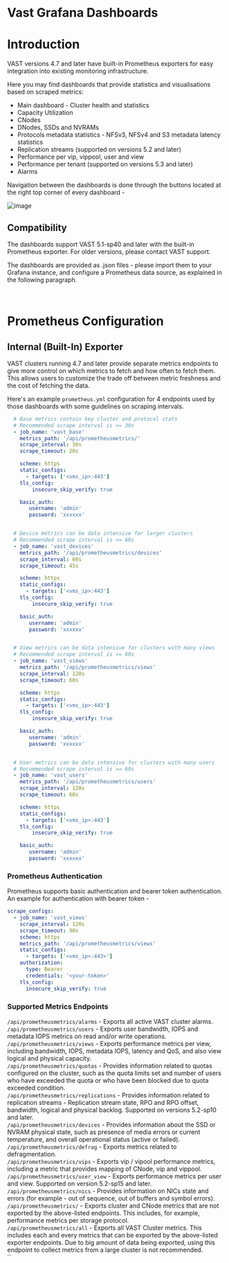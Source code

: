# Vast Grafana Dashboards

# Introduction
VAST versions 4.7 and later have built-in Prometheus exporters for easy integration into existing monitoring infrastructure.

Here you may find dashboards that provide statistics and visualisations based on scraped metrics: 

* Main dashboard - Cluster health and statistics
* Capacity Utilization 
* CNodes
* DNodes, SSDs and NVRAMs
* Protocols metadata statistics - NFSv3, NFSv4 and S3 metadata latency statistics
* Replication streams (supported on versions 5.2 and later)
* Performance per vip, vippool, user and view
* Performance per tenant (supported on versions 5.3 and later)
* Alarms

Navigation between the dashboards is done through the buttons located at the right top corner of every dashboard -

![image](https://github.com/user-attachments/assets/24359e57-a056-4f91-a737-bcbde60f9f59)


## Compatibility
The dashboards support VAST 5.1-sp40 and later with the built-in Prometheus exporter. For older versions, please contact VAST support.

The dashboards are provided as .json files - please import them to your Grafana instance, and configure a Prometheus data source, as explained in the following paragraph.

<br>

# Prometheus Configuration
## Internal (Built-In) Exporter
VAST clusters running 4.7 and later provide separate metrics endpoints to give more control on which metrics to fetch and how often to fetch them. This allows users to customize the trade off between metric freshness and the cost of fetching the data.

Here's an example `prometheus.yml` configuration for 4 endpoints used by those dashboards with some guidelines on scraping intervals.

```yaml
  # Base metrics contain key cluster and protocol stats
  # Recommended scrape interval is >= 30s
  - job_name: 'vast_base'
    metrics_path: '/api/prometheusmetrics/'
    scrape_interval: 30s
    scrape_timeout: 20s

    scheme: https
    static_configs:
      - targets: ['<vms_ip>:443']
    tls_config:
        insecure_skip_verify: true

    basic_auth:
       username: 'admin'
       password: 'xxxxxx'


  # Device metrics can be data intensive for larger clusters
  # Recommended scrape interval is >= 60s
  - job_name: 'vast_devices'
    metrics_path: '/api/prometheusmetrics/devices'
    scrape_interval: 60s
    scrape_timeout: 45s

    scheme: https
    static_configs:
      - targets: ['<vms_ip>:443']
    tls_config:
        insecure_skip_verify: true

    basic_auth:
       username: 'admin'
       password: 'xxxxxx'


  # View metrics can be data intensive for clusters with many views
  # Recommended scrape interval is >= 60s
  - job_name: 'vast_views'
    metrics_path: '/api/prometheusmetrics/views'
    scrape_interval: 120s
    scrape_timeout: 60s

    scheme: https
    static_configs:
      - targets: ['<vms_ip>:443']
    tls_config:
        insecure_skip_verify: true

    basic_auth:
       username: 'admin'
       password: 'xxxxxx'


  # User metrics can be data intensive for clusters with many users
  # Recommended scrape interval is >= 60s
  - job_name: 'vast_users'
    metrics_path: '/api/prometheusmetrics/users'
    scrape_interval: 120s
    scrape_timeout: 60s

    scheme: https
    static_configs:
      - targets: ['<vms_ip>:443']
    tls_config:
        insecure_skip_verify: true

    basic_auth:
       username: 'admin'
       password: 'xxxxxx'
```
### Prometheus Authentication
Prometheus supports basic authentication and bearer token authentication. 
An example for authentication with bearer token -

```yaml
scrape_configs:
  - job_name: 'vast_views'
    scrape_interval: 120s
    scrape_timeout: 90s
    scheme: https
    metrics_path: '/api/prometheusmetrics/views'
    static_configs:
      - targets: ['<vms_ip>:443>']
    authorization:
      type: Bearer
      credentials: '<your-token>'
    tls_config:
      insecure_skip_verify: true
```
### Supported Metrics Endpoints
`/api/prometheusmetrics/alarms` - Exports all active VAST cluster alarms. <br>
`/api/prometheusmetrics/users` - Exports user bandwidth, IOPS and metadata IOPS metrics on read and/or write operations. <br>
`/api/prometheusmetrics/views` - Exports performance metrics per view, including bandwidth, IOPS, metadata IOPS, latency and QoS, and also view logical and physical capacity. <br>
`/api/prometheusmetrics/quotas` - Provides information related to quotas configured on the cluster, such as the quota limits set and number of users who have exceeded the quota or who have been blocked due to quota exceeded condition. <br>
`/api/prometheusmetrics/replications` - Provides information related to replication streams - Replication stream state, RPO and RPO offset, bandwidth, logical and physical backlog. Supported on versions 5.2-sp10 and later. <br>
`/api/prometheusmetrics/devices` - Provides information about the SSD or NVRAM physical state, such as presence of media errors or current temperature, and overall operational status (active or failed). <br>
`/api/prometheusmetrics/defrag` - Exports metrics related to defragmentation. <br>
`/api/prometheusmetrics/vips` - Exports vip / vipool performance metrics, including a metric that provides mapping of CNode, vip and vippool. <br>
`/api/prometheusmetrics/user_view` - Exports performance metrics per user and view. Supported on version 5.2-sp15 and later. <br>
`/api/prometheusmetrics/nics` - Provides information on NICs state and errors (for example - out of sequence, out of buffers and symbol errors). <br>
`/api/prometheusmetrics/` - Exports cluster and CNode metrics that are not exported by the above-listed endpoints. This includes, for example, performance metrics per storage protocol. <br>
`/api/prometheusmetrics/all` - Exports all VAST Cluster metrics. This includes each and every metrics that can be exported by the above-listed exporter endpoints. Due to big amount of data being exported, using this endpoint to collect metrics from a large cluster is not recommended. <br>
``



